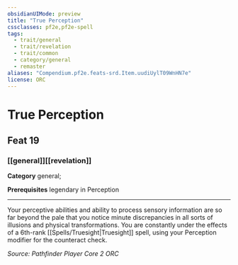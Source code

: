 ```yaml
---
obsidianUIMode: preview
title: "True Perception"
cssclasses: pf2e,pf2e-spell
tags:
  - trait/general
  - trait/revelation
  - trait/common
  - category/general
  - remaster
aliases: "Compendium.pf2e.feats-srd.Item.uudiUylT09WnHN7e"
license: ORC
---
```

# True Perception
## Feat 19
### [[general]][[revelation]]

**Category** general; 



**Prerequisites** legendary in Perception
* * *
Your perceptive abilities and ability to process sensory information are so far beyond the pale that you notice minute discrepancies in all sorts of illusions and physical transformations. You are constantly under the effects of a 6th-rank [[Spells/Truesight|Truesight]] spell, using your Perception modifier for the counteract check.

*Source: Pathfinder Player Core 2*
*ORC*